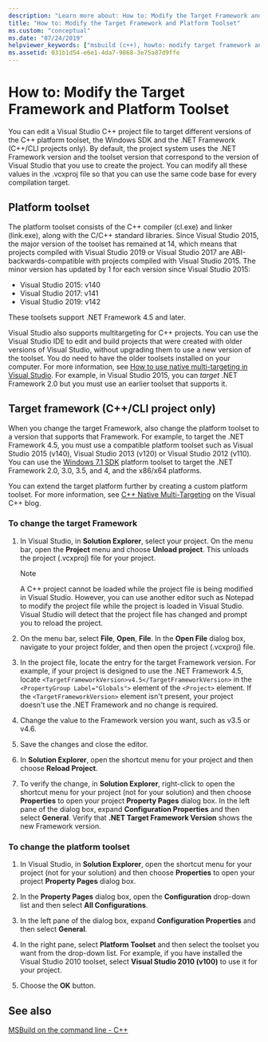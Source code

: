 ```yaml
---
description: "Learn more about: How to: Modify the Target Framework and Platform Toolset"
title: "How to: Modify the Target Framework and Platform Toolset"
ms.custom: "conceptual"
ms.date: "07/24/2019"
helpviewer_keywords: ["msbuild (c++), howto: modify target framework and platform toolset"]
ms.assetid: 031b1d54-e6e1-4da7-9868-3e75a87d9ffe
---
```

# How to: Modify the Target Framework and Platform Toolset

You can edit a Visual Studio C++ project file to target different versions of the C++ platform toolset, the Windows SDK and the .NET Framework (C++/CLI projects only). By default, the project system uses the .NET Framework version and the toolset version that correspond to the version of Visual Studio that you use to create the project. You can modify all these values in the .vcxproj file so that you can use the same code base for every compilation target.

## Platform toolset

The platform toolset consists of the C++ compiler (cl.exe) and linker (link.exe), along with the C/C++ standard libraries. Since Visual Studio 2015, the major version of the toolset has remained at 14, which means that projects compiled with Visual Studio 2019 or Visual Studio 2017 are ABI-backwards-compatible with projects compiled with Visual Studio 2015. The minor version has updated by 1 for each version since Visual Studio 2015:

- Visual Studio 2015: v140
- Visual Studio 2017: v141
- Visual Studio 2019: v142

These toolsets support .NET Framework 4.5 and later.

Visual Studio also supports multitargeting for C++ projects. You can use the Visual Studio IDE to edit and build projects that were created with older versions of Visual Studio, without upgrading them to use a new version of the toolset. You do need to have the older toolsets installed on your computer. For more information, see [How to use native multi-targeting in Visual Studio](../porting/use-native-multi-targeting.md). For example, in Visual Studio 2015, you can *target* .NET Framework 2.0 but you must use an earlier toolset that supports it.

## Target framework (C++/CLI project only)

When you change the target Framework, also change the platform toolset to a version that supports that Framework. For example, to target the .NET Framework 4.5, you must use a compatible platform toolset such as Visual Studio 2015 (v140), Visual Studio 2013 (v120) or Visual Studio 2012 (v110). You can use the [Windows 7.1 SDK](https://www.microsoft.com/download/details.aspx?id=8279) platform toolset to target the .NET Framework 2.0, 3.0, 3.5, and 4, and the x86/x64 platforms.

You can extend the target platform further by creating a custom platform toolset. For more information, see [C++ Native Multi-Targeting](https://devblogs.microsoft.com/cppblog/c-native-multi-targeting/) on the Visual C++ blog.

### To change the target Framework

1. In Visual Studio, in **Solution Explorer**, select your project. On the menu bar, open the **Project** menu and choose **Unload project**. This unloads the project (.vcxproj) file for your project.

   > [!NOTE]
   >  A C++ project cannot be loaded while the project file is being modified in Visual Studio. However, you can use another editor such as Notepad to modify the project file while the project is loaded in Visual Studio. Visual Studio will detect that the project file has changed and prompt you to reload the project.

1. On the menu bar, select **File**, **Open**, **File**. In the **Open File** dialog box, navigate to your project folder, and then open the project (.vcxproj) file.

1. In the project file, locate the entry for the target Framework version. For example, if your project is designed to use the .NET Framework 4.5, locate `<TargetFrameworkVersion>v4.5</TargetFrameworkVersion>` in the `<PropertyGroup Label="Globals">` element of the `<Project>` element. If the `<TargetFrameworkVersion>` element isn't present, your project doesn't use the .NET Framework and no change is required.

1. Change the value to the Framework version you want, such as v3.5 or v4.6.

1. Save the changes and close the editor.

1. In **Solution Explorer**, open the shortcut menu for your project and then choose **Reload Project**.

1. To verify the change, in **Solution Explorer**, right-click to open the shortcut menu for your project (not for your solution) and then choose **Properties** to open your project **Property Pages** dialog box. In the left pane of the dialog box, expand **Configuration Properties** and then select **General**. Verify that **.NET Target Framework Version** shows the new Framework version.

### To change the platform toolset

1. In Visual Studio, in **Solution Explorer**, open the shortcut menu for your project (not for your solution) and then choose **Properties** to open your project **Property Pages** dialog box.

1. In the **Property Pages** dialog box, open the **Configuration** drop-down list and then select **All Configurations**.

1. In the left pane of the dialog box, expand **Configuration Properties** and then select **General**.

1. In the right pane, select **Platform Toolset** and then select the toolset you want from the drop-down list. For example, if you have installed the Visual Studio 2010 toolset, select **Visual Studio 2010 (v100)** to use it for your project.

1. Choose the **OK** button.

## See also

[MSBuild on the command line - C++](msbuild-visual-cpp.md)
